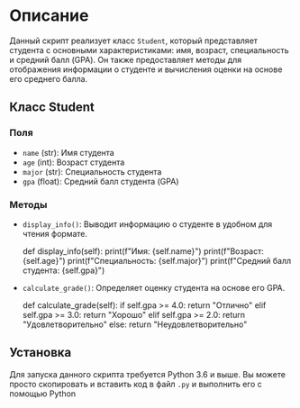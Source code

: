 # Описание

Данный скрипт реализует класс `Student`, который представляет студента с основными характеристиками:
имя, возраст, специальность и средний балл (GPA).
Он также предоставляет методы для отображения информации о студенте и вычисления оценки на основе его
среднего балла.

## Класс Student

### Поля

- `name` (str): Имя студента
- `age` (int): Возраст студента
- `major` (str): Специальность студента
- `gpa` (float): Средний балл студента (GPA)

### Методы

- `display_info()`: Выводит информацию о студенте в удобном для чтения формате.
  

  def display_info(self):
      print(f"Имя: {self.name}")
      print(f"Возраст: {self.age}")
      print(f"Специальность: {self.major}")
      print(f"Средний балл студента: {self.gpa}")

- `calculate_grade()`: Определяет оценку студента на основе его GPA.
  

  def calculate_grade(self):
      if self.gpa >= 4.0:
          return "Отлично"
      elif self.gpa >= 3.0:
          return "Хорошо"
      elif self.gpa >= 2.0:
          return "Удовлетворительно"
      else:
          return "Неудовлетворительно"

## Установка

Для запуска данного скрипта требуется Python 3.6 и выше. Вы можете просто скопировать и вставить код
в файл `.py` и выполнить его с помощью Python
